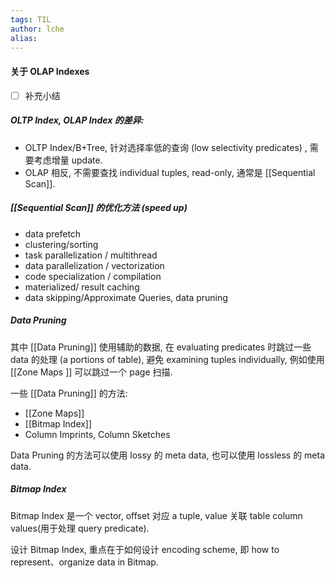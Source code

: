 ```yaml
---
tags: TIL
author: lche
alias: 
---
```


#### 关于 OLAP Indexes
- [ ] 补充小结

##### OLTP Index, OLAP Index 的差异:
- OLTP Index/B+Tree, 针对选择率低的查询 (low selectivity predicates) , 需要考虑增量 update.
- OLAP 相反, 不需要查找 individual tuples, read-only, 通常是 [[Sequential Scan]].

##### [[Sequential Scan]] 的优化方法 (speed up)
- data prefetch
- clustering/sorting
- task parallelization / multithread
- data parallelization / vectorization
- code specialization / compilation
- materialized/ result caching
- data skipping/Approximate Queries, data pruning

##### Data Pruning
其中 [[Data Pruning]] 使用辅助的数据, 在 evaluating predicates 时跳过一些 data 的处理 (a portions of table), 避免 examining tuples individually, 例如使用 [[Zone Maps ]] 可以跳过一个 page 扫描.

一些 [[Data Pruning]] 的方法:
- [[Zone Maps]]
- [[Bitmap Index]]
- Column Imprints, Column Sketches

Data Pruning 的方法可以使用 lossy 的 meta data, 也可以使用 lossless 的 meta data.
##### Bitmap Index
Bitmap Index 是一个 vector, offset 对应 a tuple, value 关联 table column values(用于处理 query predicate).

设计 Bitmap Index, 重点在于如何设计 encoding scheme, 即 how to represent、organize data in Bitmap.
